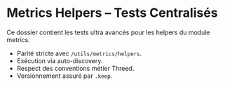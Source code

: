 # Metrics Helpers – Tests Centralisés

Ce dossier contient les tests ultra avancés pour les helpers du module metrics.
- Parité stricte avec `/utils/metrics/helpers`.
- Exécution via auto-discovery.
- Respect des conventions métier Threed.
- Versionnement assuré par `.keep`.
